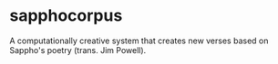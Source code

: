 # sapphocorpus
A computationally creative system that creates new verses based on Sappho's 
poetry (trans. Jim Powell). 
